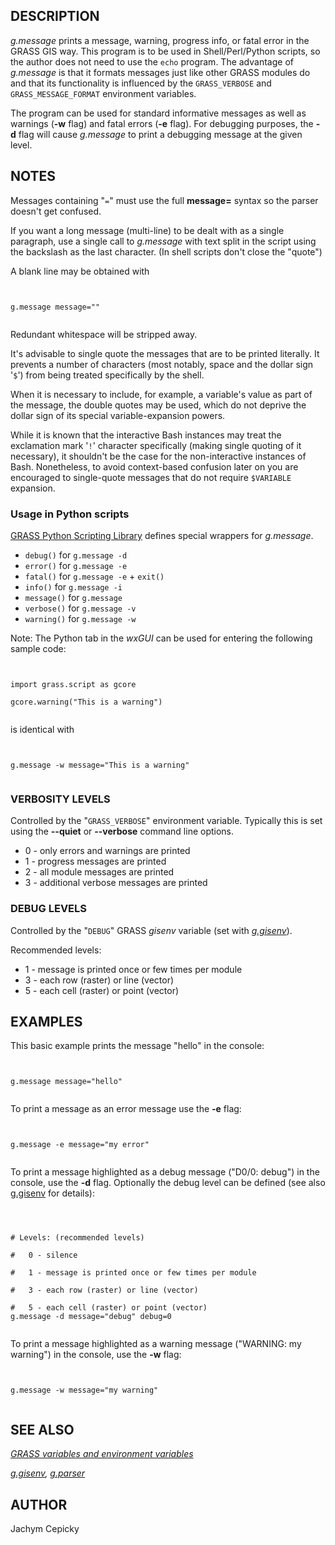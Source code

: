 

## DESCRIPTION

*g.message* prints a message, warning, progress info, or fatal error
in the GRASS GIS way.
This program is to be used in Shell/Perl/Python scripts, so the author does not
need to use the `echo` program. The advantage of *g.message* is
that it formats messages just like other GRASS modules do and that its
functionality is influenced by the `GRASS_VERBOSE` and
`GRASS_MESSAGE_FORMAT` environment variables.

The program can be used for standard informative messages as well as warnings
(**-w** flag) and fatal errors (**-e** flag). For debugging
purposes, the **-d** flag will cause *g.message* to print a debugging
message at the given level.

## NOTES

Messages containing "`=`" must use the full **message=** syntax so
the parser doesn't get confused.

If you want a long message (multi-line) to be dealt with as a single
paragraph, use a single call to *g.message* with text split in the
script using the backslash as the last character. (In shell scripts don't
close the "quote")

A blank line may be obtained with

```


g.message message=""


```


Redundant whitespace will be stripped away.

It's advisable to single quote the messages that are to be printed literally.
It prevents a number of characters (most notably, space and the dollar sign
'`$`') from being treated specifically by the shell.

When it is necessary to include, for example, a variable's value as part of
the message, the double quotes may be used, which do not deprive the
dollar sign of its special variable-expansion powers.

While it is known that the interactive Bash instances may treat the
exclamation mark '`!`' character specifically (making single quoting
of it necessary), it shouldn't be the case for the non-interactive
instances of Bash. Nonetheless, to avoid context-based confusion later on
you are encouraged to single-quote messages that do not require
`$VARIABLE` expansion.

### Usage in Python scripts

[GRASS
Python Scripting Library](https://grass.osgeo.org/grass-devel/manuals/libpython/) defines special wrappers
for *g.message*.

* `debug()` for `g.message -d`
* `error()` for `g.message -e`
* `fatal()` for `g.message -e` + `exit()`
* `info()` for `g.message -i`
* `message()` for `g.message`
* `verbose()` for `g.message -v`
* `warning()` for `g.message -w`

Note: The Python tab in the *wxGUI* can be used for entering the
following sample code:


```


import grass.script as gcore

gcore.warning("This is a warning")


```


is identical with

```


g.message -w message="This is a warning"


```


### VERBOSITY LEVELS

Controlled by the "`GRASS_VERBOSE`" environment variable. Typically this
is set using the **--quiet** or **--verbose** command line options.

* 0 - only errors and warnings are printed
* 1 - progress messages are printed
* 2 - all module messages are printed
* 3 - additional verbose messages are printed


### DEBUG LEVELS

Controlled by the "`DEBUG`" GRASS *gisenv* variable (set with
*[g.gisenv](g.gisenv.html)*).

Recommended levels:

* 1 - message is printed once or few times per module
* 3 - each row (raster) or line (vector)
* 5 - each cell (raster) or point (vector)


## EXAMPLES

This basic example prints the message "hello" in the console:

```


g.message message="hello"


```


To print a message as an error message use the **-e** flag:

```


g.message -e message="my error"


```


To print a message highlighted as a debug message ("D0/0: debug") in the
console, use the **-d** flag. Optionally the debug level can be defined (see
also [g.gisenv](g.gisenv.html) for details):

```



# Levels: (recommended levels)

#   0 - silence

#   1 - message is printed once or few times per module

#   3 - each row (raster) or line (vector)

#   5 - each cell (raster) or point (vector)
g.message -d message="debug" debug=0


```


To print a message highlighted as a warning message ("WARNING: my warning")
in the console, use the **-w** flag:

```


g.message -w message="my warning"


```


## SEE ALSO

*[GRASS variables and environment variables](variables.html)*

*[g.gisenv](g.gisenv.html),
[g.parser](g.parser.html)*

## AUTHOR

Jachym Cepicky
